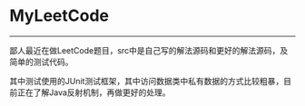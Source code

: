# MyLeetCode
----
鄙人最近在做LeetCode题目，src中是自己写的解法源码和更好的解法源码，及简单的测试代码。

其中测试使用的JUnit测试框架，其中访问数据类中私有数据的方式比较粗暴，目前正在了解Java反射机制，再做更好的处理。